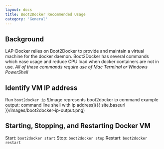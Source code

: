 ```yaml
---
layout: docs
title: Boot2Docker Recommended Usage
category: 'General'
---
```



Background
----------
LAP-Docker relies on Boot2Docker to provide and maintain a virtual machine for the docker daemon. Boot2Docker has several commands which ease usage and reduce CPU load when docker containers are not in use. 
*All of these commands require use of Mac Terminal or Windows PowerShell*


Identify VM IP address
----------------------
Run `boot2docker ip`
![Image represents boot2docker ip command example output: command line shell with ip address]({{ site.baseurl }}/images/boot2docker-ip-output.png)

Starting, Stopping, and Restarting Docker VM
--------------------------------------------
Start: `boot2docker start`
Stop: `boot2docker stop`
Restart: `boot2docker restart`
